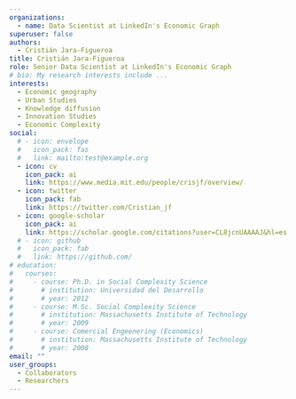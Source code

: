 ```yaml
---
organizations:
  - name: Data Scientist at LinkedIn's Economic Graph
superuser: false
authors:
  - Cristián Jara-Figueroa
title: Cristián Jara-Figueroa
role: Senior Data Scientist at LinkedIn's Economic Graph
# bio: My research interests include ...
interests:
  - Economic geography
  - Urban Studies
  - Knowledge diffusion
  - Innovation Studies
  - Economic Complexity
social:
  # - icon: envelope
  #   icon_pack: fas
  #   link: mailto:test@example.org
  - icon: cv
    icon_pack: ai
    link: https://www.media.mit.edu/people/crisjf/overview/
  - icon: twitter
    icon_pack: fab
    link: https://twitter.com/Cristian_jf
  - icon: google-scholar
    icon_pack: ai
    link: https://scholar.google.com/citations?user=CL8jcnUAAAAJ&hl=es
  # - icon: github
  #   icon_pack: fab
  #   link: https://github.com/
# education:
#   courses:
#     - course: Ph.D. in Social Complexity Science
#       # institution: Universidad del Desarrollo
#       # year: 2012
#     - course: M.Sc. Social Complexity Science
#       # institution: Massachusetts Institute of Technology
#       # year: 2009
#     - course: Comercial Engeenering (Economics)
#       # institution: Massachusetts Institute of Technology
#       # year: 2008
email: ""
user_groups:
  - Collaborators
  - Researchers
---
```


